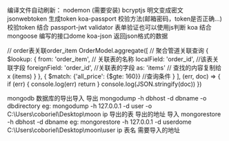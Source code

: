 编译文件自动刷新： nodemon (需要安装)
bcryptjs  明文变成密文
jsonwebtoken 生成token
koa-passport 校验方法(邮箱密码，token是否正确...)
校验token 结合 passport-jwt
validator  表单验证也可以使用js判断
koa 结合 mongoose 编写的接口dome
koa-json 返回json格式的数据

 // order表关联order_item
 OrderModel.aggregate([ // 聚合管道关联查询
   {
     $lookup:
     {
      from: 'order_item', // 关联表的名称
      localField: 'order_id', //该表关联字段
      foreignField: 'order_id', //关联表的字段
      as: 'items'  // 查找的内容复制给x (items)
    }
  },
  {
    $match: {'all_price': {$gte: 160}} //查询条件
  }
], (err, doc) => {
  if (err) {
    console.log(err)
    return
  }
  console.log(JSON.stringify(doc))
})

mongodb 数据库的导出导入
导出
mongodump -h dbhost -d dbname -o dbdirectory
eg:  mongodump -h 127.0.0.1 -d user -o C:\Users\coboriel\Desktop\moon
                   ip          导出的表     导出的地址
导入
mongorestore -h dbhost -d dbname <path>
eg: mongorestore -h 127.0.0.1 -d userdome C:\Users\coboriel\Desktop\moon\user
                      ip         表名        需要导入的地址
